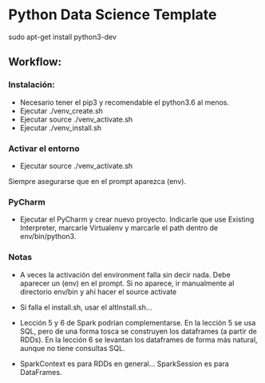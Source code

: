 # Python Data Science Template



sudo apt-get install python3-dev



## Workflow:

### Instalación:

- Necesario tener el pip3 y recomendable el python3.6 al menos.
- Ejecutar ./venv_create.sh
- Ejecutar source ./venv_activate.sh
- Ejecutar ./venv_install.sh

### Activar el entorno

- Ejecutar source ./venv_activate.sh

Siempre asegurarse que en el prompt aparezca (env).


### PyCharm

- Ejecutar el PyCharm y crear nuevo proyecto. Indicarle que use Existing Interpreter, marcarle Virtualenv y marcarle el path dentro de env/bin/python3.



### Notas

- A veces la activación del environment falla sin decir nada. Debe aparecer un (env) en el prompt. Si no aparece, ir manualmente al directorio env/bin y ahí hacer el source activate

- Si falla el install.sh, usar el altInstall.sh...

- Lección 5 y 6 de Spark podrían complementarse. En la lección 5 se usa SQL, pero de una forma tosca se construyen los dataframes (a partir de RDDs). En la lección 6 se levantan los dataframes de forma más natural, aunque no tiene consultas SQL.

- SparkContext es para RDDs en general... SparkSession es para DataFrames.


